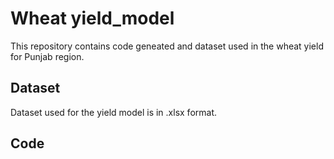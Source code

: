 # Wheat yield_model
This repository contains code geneated and dataset used in the wheat yield for Punjab region.

## Dataset
Dataset used for the yield model is in .xlsx format.


## Code
